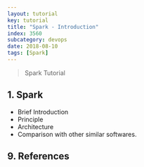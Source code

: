 ```yaml
---
layout: tutorial
key: tutorial
title: "Spark - Introduction"
index: 3560
subcategory: devops
date: 2018-08-10
tags: [Spark]
---
```


> Spark Tutorial

## 1. Spark
* Brief Introduction
* Principle
* Architecture
* Comparison with other similar softwares.


## 9. References
